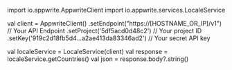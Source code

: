 import io.appwrite.AppwriteClient
import io.appwrite.services.LocaleService

val client = AppwriteClient()
  .setEndpoint("https://[HOSTNAME_OR_IP]/v1") // Your API Endpoint
  .setProject('5df5acd0d48c2') // Your project ID
  .setKey('919c2d18fb5d4...a2ae413da83346ad2') // Your secret API key

val localeService = LocaleService(client)
val response = localeService.getCountries()
val json = response.body?.string()